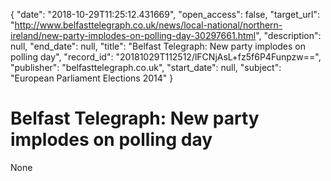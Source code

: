 {
  "date": "2018-10-29T11:25:12.431669", 
  "open_access": false, 
  "target_url": "http://www.belfasttelegraph.co.uk/news/local-national/northern-ireland/new-party-implodes-on-polling-day-30297661.html", 
  "description": null, 
  "end_date": null, 
  "title": "Belfast Telegraph: New party implodes on polling day", 
  "record_id": "20181029T112512/lFCNjAsL+fz5f6P4Funpzw==", 
  "publisher": "belfasttelegraph.co.uk", 
  "start_date": null, 
  "subject": "European Parliament Elections 2014"
}

# Belfast Telegraph: New party implodes on polling day

None